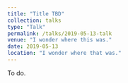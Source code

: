 ```yaml
---
title: "Title TBD"
collection: talks
type: "Talk"
permalink: /talks/2019-05-13-talk
venue: "I wonder where this was."
date: 2019-05-13
location: "I wonder where that was."
---
```


To do.
